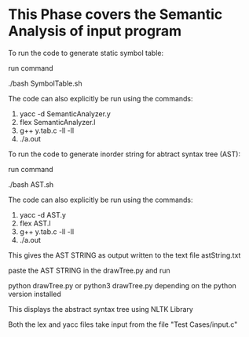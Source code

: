 # This Phase covers the Semantic Analysis of input program

To run the code to generate static symbol table:

run command

./bash SymbolTable.sh

The code can also explicitly be run using the commands:
1. yacc -d SemanticAnalyzer.y
2. flex SemanticAnalyzer.l
3. g++ y.tab.c -ll -ll
4. ./a.out


To run the code to generate inorder string for abtract syntax tree (AST):

run command

./bash AST.sh

The code can also explicitly be run using the commands:
1. yacc -d AST.y
2. flex AST.l
3. g++ y.tab.c -ll -ll
4. ./a.out

This gives the AST STRING as output written to the text file astString.txt

paste the AST STRING in the drawTree.py and run

python drawTree.py or python3 drawTree.py depending on the python version installed

This displays the abstract syntax tree using NLTK Library

Both the lex and yacc files take input from the file "Test Cases/input.c"
